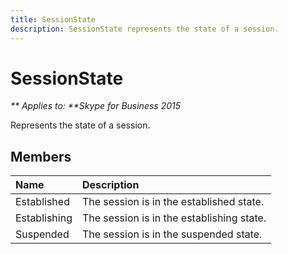 ```yaml
---
title: SessionState
description: SessionState represents the state of a session.
---
```

# SessionState


_** Applies to: **Skype for Business 2015_

Represents the state of a session.
            
## Members



|**Name**|**Description**|
|:-----|:-----|
|Established|The session is in the established state.|
|Establishing|The session is in the establishing state.|
|Suspended|The session is in the suspended state.|
